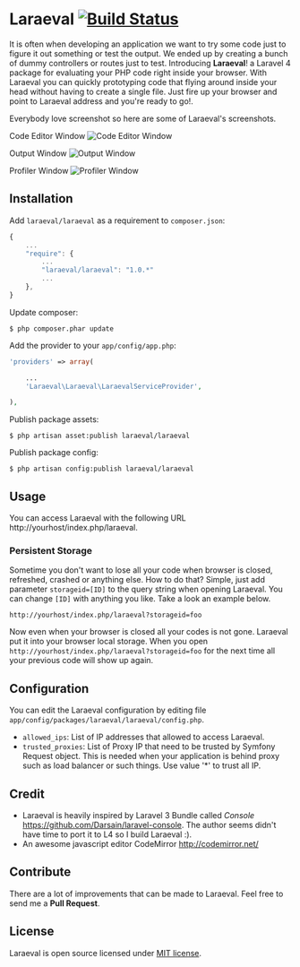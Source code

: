 # Laraeval [![Build Status](https://travis-ci.org/astasoft/laraeval.png?branch=development)](https://travis-ci.org/astasoft/laraeval) #

It is often when developing an application we want to try some code 
just to figure it out something or test the output. We ended up by creating a bunch
of dummy controllers or routes just to test. Introducing **Laraeval**! a Laravel 4 package 
for evaluating your PHP code right inside your browser. With Laraeval you can
quickly prototyping code that flying around inside your head without having to create
a single file. Just fire up your browser and point to Laraeval address and you're
ready to go!.

Everybody love screenshot so here are some of Laraeval's screenshots.

Code Editor Window
![Code Editor Window](https://dl.dropboxusercontent.com/u/4674107/laraeval/code-editor.png)

Output Window
![Output Window](https://dl.dropboxusercontent.com/u/4674107/laraeval/output-window.png)

Profiler Window
![Profiler Window](https://dl.dropboxusercontent.com/u/4674107/laraeval/profiler-window.png)

## Installation ##

Add `laraeval/laraeval` as a requirement to `composer.json`:

```javascript
{
    ...
    "require": {
        ...
        "laraeval/laraeval": "1.0.*"
        ...
    },
}
```

Update composer:
```
$ php composer.phar update
```

Add the provider to your `app/config/app.php`:
```php
'providers' => array(

    ...
    'Laraeval\Laraeval\LaraevalServiceProvider',

),
```

Publish package assets:
```
$ php artisan asset:publish laraeval/laraeval
```

Publish package config:
```
$ php artisan config:publish laraeval/laraeval
```

## Usage ##

You can access Laraeval with the following URL http://yourhost/index.php/laraeval.

### Persistent Storage ###

Sometime you don't want to lose all your code when browser is closed, refreshed, crashed or anything else. How to do that? Simple, just add parameter `storageid=[ID]` to the query string when opening Laraeval. You can change `[ID]` with anything you like. Take a look an example below.

`http://yourhost/index.php/laraeval?storageid=foo`

Now even  when your browser is closed all your codes is not gone. Laraeval put it into your browser local storage. When you  open `http://yourhost/index.php/laraeval?storageid=foo` for the next time all your previous code will show up again.

## Configuration ##

You can edit the Laraeval configuration by editing file `app/config/packages/laraeval/laraeval/config.php`.

 * `allowed_ips`: List of IP addresses that allowed to access Laraeval.
 * `trusted_proxies`: List of Proxy IP that need to be trusted by Symfony Request object. This is needed when your application is behind proxy such as load balancer or such things. Use value '*' to trust all IP.

## Credit ##

* Laraeval is heavily inspired by Laravel 3 Bundle called *Console* https://github.com/Darsain/laravel-console. The author seems didn't have time to port it to L4 so I build Laraeval :).
* An awesome javascript editor CodeMirror http://codemirror.net/

## Contribute ##

There are a lot of improvements that can be made to Laraeval. Feel free to send me a **Pull Request**.

## License ##

Laraeval is open source licensed under [MIT license](http://opensource.org/licenses/MIT).
